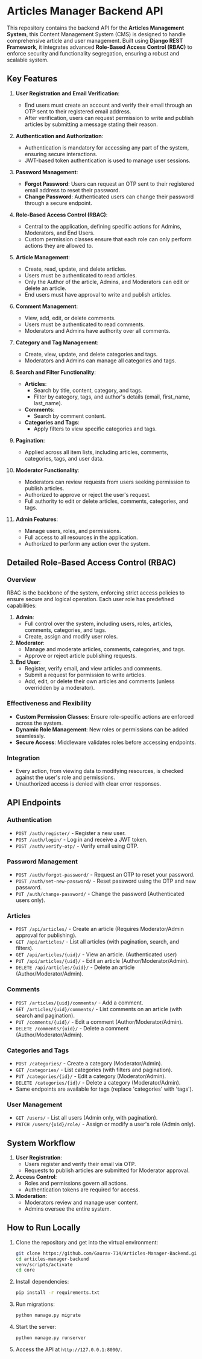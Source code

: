 
# Articles Manager Backend API

This repository contains the backend API for the **Articles Management System**, this Content Management System (CMS) is designed to handle comprehensive article and user management. Built using **Django REST Framework**, it integrates advanced **Role-Based Access Control (RBAC)** to enforce security and functionality segregation, ensuring a robust and scalable system.

## Key Features

1. **User Registration and Email Verification**:
   - End users must create an account and verify their email through an OTP sent to their registered email address.
   - After verification, users can request permission to write and publish articles by submitting a message stating their reason.

2. **Authentication and Authorization**:
   - Authentication is mandatory for accessing any part of the system, ensuring secure interactions.
   - JWT-based token authentication is used to manage user sessions.

3. **Password Management**:
   - **Forgot Password**: Users can request an OTP sent to their registered email address to reset their password.
   - **Change Password**: Authenticated users can change their password through a secure endpoint.

4. **Role-Based Access Control (RBAC)**:
   - Central to the application, defining specific actions for Admins, Moderators, and End Users.
   - Custom permission classes ensure that each role can only perform actions they are allowed to.

5. **Article Management**:
   - Create, read, update, and delete articles.
   - Users must be authenticated to read articles.
   - Only the Author of the article, Admins, and Moderators can edit or delete an article.
   - End users must have approval to write and publish articles.

6. **Comment Management**:
   - View, add, edit, or delete comments.
   - Users must be authenticated to read comments.
   - Moderators and Admins have authority over all comments.

7. **Category and Tag Management**:
   - Create, view, update, and delete categories and tags.
   - Moderators and Admins can manage all categories and tags.

8. **Search and Filter Functionality**:
   - **Articles**:
     - Search by title, content, category, and tags.
     - Filter by category, tags, and author's details (email, first_name, last_name).
   - **Comments**:
     - Search by comment content.
   - **Categories and Tags**:
     - Apply filters to view specific categories and tags.

9. **Pagination**:
   - Applied across all item lists, including articles, comments, categories, tags, and user data.

10. **Moderator Functionality**:
    - Moderators can review requests from users seeking permission to publish articles.
    - Authorized to approve or reject the user's request.
    - Full authority to edit or delete articles, comments, categories, and tags.

11. **Admin Features**:
    - Manage users, roles, and permissions.
    - Full access to all resources in the application.
    - Authorized to perform any action over the system.

## Detailed Role-Based Access Control (RBAC)

### Overview
RBAC is the backbone of the system, enforcing strict access policies to ensure secure and logical operation. Each user role has predefined capabilities:

1. **Admin**:
   - Full control over the system, including users, roles, articles, comments, categories, and tags.
   - Create, assign and modify user roles.
2. **Moderator**:
   - Manage and moderate articles, comments, categories, and tags.
   - Approve or reject article publishing requests.
3. **End User**:
   - Register, verify email, and view articles and comments.
   - Submit a request for permission to write articles.
   - Add, edit, or delete their own articles and comments (unless overridden by a moderator).

### Effectiveness and Flexibility
- **Custom Permission Classes**: Ensure role-specific actions are enforced across the system.
- **Dynamic Role Management**: New roles or permissions can be added seamlessly.
- **Secure Access**: Middleware validates roles before accessing endpoints.

### Integration
- Every action, from viewing data to modifying resources, is checked against the user's role and permissions.
- Unauthorized access is denied with clear error responses.

## API Endpoints

### Authentication
- `POST /auth/register/` - Register a new user.
- `POST /auth/login/` - Log in and receive a JWT token.
- `POST /auth/verify-otp/` - Verify email using OTP.

### Password Management
- `POST /auth/forgot-password/` - Request an OTP to reset your password.
- `POST /auth/set-new-password/` - Reset password using the OTP and new password.
- `PUT /auth/change-password/` - Change the password (Authenticated users only).

### Articles
- `POST /api/articles/` - Create an article (Requires Moderator/Admin approval for publishing).
- `GET /api/articles/` - List all articles (with pagination, search, and filters).
- `GET /api/articles/{uid}/` - View an article. (Authenticated user)
- `PUT /api/articles/{uid}/` - Edit an article (Author/Moderator/Admin).
- `DELETE /api/articles/{uid}/` - Delete an article (Author/Moderator/Admin).

### Comments
- `POST /articles/{uid}/comments/` - Add a comment.
- `GET /articles/{uid}/comments/` - List comments on an article (with search and pagination).
- `PUT /comments/{uid}/` - Edit a comment (Author/Moderator/Admin).
- `DELETE /comments/{uid}/` - Delete a comment (Author/Moderator/Admin).

### Categories and Tags
- `POST /categories/` - Create a category (Moderator/Admin).
- `GET /categories/` - List categories (with filters and pagination).
- `PUT /categories/{id}/` - Edit a category (Moderator/Admin).
- `DELETE /categories/{id}/` - Delete a category (Moderator/Admin).
- Same endpoints are available for tags (replace 'categories' with 'tags').

### User Management
- `GET /users/` - List all users (Admin only, with pagination).
- `PATCH /users/{uid}/role/` - Assign or modify a user's role (Admin only).

## System Workflow

1. **User Registration**:
   - Users register and verify their email via OTP.
   - Requests to publish articles are submitted for Moderator approval.
2. **Access Control**:
   - Roles and permissions govern all actions.
   - Authentication tokens are required for access.
3. **Moderation**:
   - Moderators review and manage user content.
   - Admins oversee the entire system.

## How to Run Locally

1. Clone the repository and get into the virtual environment:
   ```bash
   git clone https://github.com/Gaurav-714/Articles-Manager-Backend.git
   cd articles-manager-backend
   venv/scripts/activate
   cd core
   ```

2. Install dependencies:
   ```bash
   pip install -r requirements.txt
   ```

3. Run migrations:
   ```bash
   python manage.py migrate
   ```

4. Start the server:
   ```bash
   python manage.py runserver
   ```

5. Access the API at `http://127.0.0.1:8000/`.



